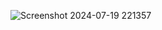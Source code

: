![Screenshot 2024-07-19 221357](https://github.com/user-attachments/assets/3903cce0-0f2a-4f21-bd28-ade7a57560c5)
